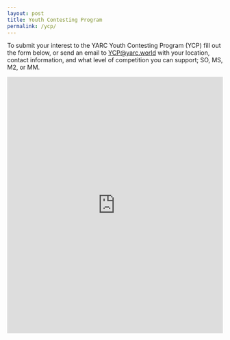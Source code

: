 ```yaml
---
layout: post
title: Youth Contesting Program
permalink: /ycp/
---
```


To submit your interest to the YARC Youth Contesting Program (YCP) fill out the form below, or send an email to [YCP@yarc.world](mailto:ycp@yarc.world) with your location, contact information, and what level of competition you can support; SO, MS, M2, or MM. 


<iframe src="https://docs.google.com/forms/d/e/1FAIpQLSdm92GUZIDG_smxSB4AK4p3cfVWqAfc5WK_UJGPr5eI8PRmHQ/viewform?embedded=true" width="100%" height="600px" frameborder="0" marginheight="0" marginwidth="0">Loading application form... If it does not appear, you may need to unblock Google Forms in your adblocker.</iframe>
